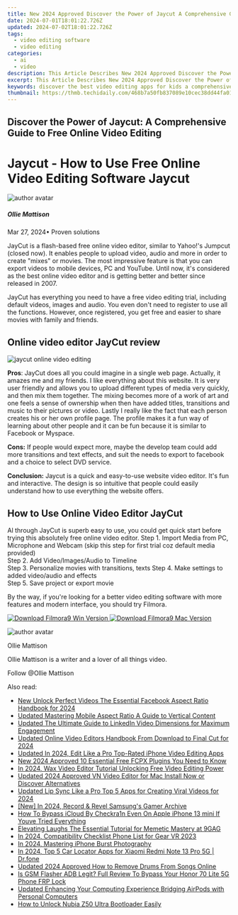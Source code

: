 ```yaml
---
title: New 2024 Approved Discover the Power of Jaycut A Comprehensive Guide to Free Online Video Editing
date: 2024-07-01T18:01:22.726Z
updated: 2024-07-02T18:01:22.726Z
tags: 
  - video editing software
  - video editing
categories: 
  - ai
  - video
description: This Article Describes New 2024 Approved Discover the Power of Jaycut A Comprehensive Guide to Free Online Video Editing
excerpt: This Article Describes New 2024 Approved Discover the Power of Jaycut A Comprehensive Guide to Free Online Video Editing
keywords: discover the best video editing apps for kids a comprehensive list,jaycut 2023 the ultimate guide to free online video editing software,editing like a pro a comprehensive online video guide,unleash your creativity a comprehensive guide to jaycut free video editing,the best free online video editors a comprehensive guide,the wax way a comprehensive guide to free video editing,discover the power of jaycut a comprehensive guide to free online video editing
thumbnail: https://thmb.techidaily.com/468b7a50fb837089e10cec38dd44fa01aaab4078b704b313fd2f69558ac117bb.png
---
```


## Discover the Power of Jaycut: A Comprehensive Guide to Free Online Video Editing

# Jaycut - How to Use Free Online Video Editing Software Jaycut

![author avatar](https://images.wondershare.com/filmora/article-images/ollie-mattison.jpg)

##### Ollie Mattison

 Mar 27, 2024• Proven solutions

JayCut is a flash-based free online video editor, similar to Yahoo!'s Jumpcut (closed now). It enables people to upload video, audio and more in order to create "mixes" or movies. The most impressive feature is that you can export videos to mobile devices, PC and YouTube. Until now, it's considered as the best online video editor and is getting better and better since released in 2007.

JayCut has everything you need to have a free video editing trial, including default videos, images and audio. You even don't need to register to use all the functions. However, once registered, you get free and easier to share movies with family and friends.

## Online video editor JayCut review

![jaycut online video editing](https://images.wondershare.com/topic/video-editing/jaycut.jpg)

**Pros**: JayCut does all you could imagine in a single web page. Actually, it amazes me and my friends. I like everything about this website. It is very user friendly and allows you to upload different types of media very quickly, and then mix them together. The mixing becomes more of a work of art and one feels a sense of ownership when then have added titles, transitions and music to their pictures or video. Lastly I really like the fact that each person creates his or her own profile page. The profile makes it a fun way of learning about other people and it can be fun because it is similar to Facebook or Myspace.

**Cons:** If people would expect more, maybe the develop team could add more transitions and text effects, and suit the needs to export to facebook and a choice to select DVD service.

**Conclusion:** Jaycut is a quick and easy-to-use website video editor. It's fun and interactive. The design is so intuitive that people could easily understand how to use everything the website offers.

## How to Use Online Video Editor JayCut

Al through JayCut is superb easy to use, you could get quick start before trying this absolutely free online video editor.
Step 1\. Import Media from PC, Microphone and Webcam (skip this step for first trial coz default media provided)  
Step 2\. Add Video/Images/Audio to Timeline  
Step 3\. Personalize movies with transitions, texts
Step 4\. Make settings to added video/audio and effects  
Step 5\. Save project or export movie

By the way, if you're looking for a better video editing software with more features and modern interface, you should try Filmora.

[![Download Filmora9 Win Version](https://images.wondershare.com/filmora/guide/download-btn-win.jpg) ](https://tools.techidaily.com/wondershare/filmora/download/) [![Download Filmora9 Mac Version](https://images.wondershare.com/filmora/guide/download-btn-mac.jpg) ](https://tools.techidaily.com/wondershare/filmora/download/)

![author avatar](https://images.wondershare.com/filmora/article-images/ollie-mattison.jpg)

Ollie Mattison

Ollie Mattison is a writer and a lover of all things video.

Follow @Ollie Mattison

<span class="atpl-alsoreadstyle">Also read:</span>
<div><ul>
<li><a href="https://smart-video-editing.techidaily.com/new-unlock-perfect-videos-the-essential-facebook-aspect-ratio-handbook-for-2024/"><u>New Unlock Perfect Videos The Essential Facebook Aspect Ratio Handbook for 2024</u></a></li>
<li><a href="https://smart-video-editing.techidaily.com/updated-mastering-mobile-aspect-ratio-a-guide-to-vertical-content/"><u>Updated Mastering Mobile Aspect Ratio A Guide to Vertical Content</u></a></li>
<li><a href="https://smart-video-editing.techidaily.com/updated-the-ultimate-guide-to-linkedin-video-dimensions-for-maximum-engagement/"><u>Updated The Ultimate Guide to LinkedIn Video Dimensions for Maximum Engagement</u></a></li>
<li><a href="https://smart-video-editing.techidaily.com/updated-online-video-editors-handbook-from-download-to-final-cut-for-2024/"><u>Updated Online Video Editors Handbook From Download to Final Cut for 2024</u></a></li>
<li><a href="https://smart-video-editing.techidaily.com/updated-in-2024-edit-like-a-pro-top-rated-iphone-video-editing-apps/"><u>Updated In 2024, Edit Like a Pro Top-Rated iPhone Video Editing Apps</u></a></li>
<li><a href="https://smart-video-editing.techidaily.com/new-2024-approved-10-essential-free-fcpx-plugins-you-need-to-know/"><u>New 2024 Approved 10 Essential Free FCPX Plugins You Need to Know</u></a></li>
<li><a href="https://smart-video-editing.techidaily.com/in-2024-wax-video-editor-tutorial-unlocking-free-video-editing-power/"><u>In 2024, Wax Video Editor Tutorial Unlocking Free Video Editing Power</u></a></li>
<li><a href="https://smart-video-editing.techidaily.com/updated-2024-approved-vn-video-editor-for-mac-install-now-or-discover-alternatives/"><u>Updated 2024 Approved VN Video Editor for Mac Install Now or Discover Alternatives</u></a></li>
<li><a href="https://smart-video-editing.techidaily.com/updated-lip-sync-like-a-pro-top-5-apps-for-creating-viral-videos-for-2024/"><u>Updated Lip Sync Like a Pro Top 5 Apps for Creating Viral Videos for 2024</u></a></li>
<li><a href="https://on-screen-recording.techidaily.com/new-in-2024-record-and-revel-samsungs-gamer-archive/"><u>[New] In 2024, Record & Revel  Samsung's Gamer Archive</u></a></li>
<li><a href="https://activate-lock.techidaily.com/how-to-bypass-icloud-by-checkra1n-even-on-apple-iphone-13-mini-if-youve-tried-everything-by-drfone-ios/"><u>How To Bypass iCloud By Checkra1n Even On Apple iPhone 13 mini If Youve Tried Everything</u></a></li>
<li><a href="https://extra-lessons.techidaily.com/elevating-laughs-the-essential-tutorial-for-memetic-mastery-at-9gag/"><u>Elevating Laughs  The Essential Tutorial for Memetic Mastery at 9GAG</u></a></li>
<li><a href="https://extra-information.techidaily.com/in-2024-compatibility-checklist-phone-list-for-gear-vr-2023/"><u>In 2024, Compatibility Checklist  Phone List for Gear VR 2023</u></a></li>
<li><a href="https://extra-support.techidaily.com/in-2024-mastering-iphone-burst-photography/"><u>In 2024, Mastering iPhone Burst Photography</u></a></li>
<li><a href="https://android-location-track.techidaily.com/in-2024-top-5-car-locator-apps-for-xiaomi-redmi-note-13-pro-5g-drfone-by-drfone-virtual-android/"><u>In 2024, Top 5 Car Locator Apps for Xiaomi Redmi Note 13 Pro 5G | Dr.fone</u></a></li>
<li><a href="https://voice-adjusting.techidaily.com/updated-2024-approved-how-to-remove-drums-from-songs-online/"><u>Updated 2024 Approved How to Remove Drums From Songs Online</u></a></li>
<li><a href="https://bypass-frp.techidaily.com/is-gsm-flasher-adb-legit-full-review-to-bypass-your-honor-70-lite-5g-phone-frp-lock-by-drfone-android/"><u>Is GSM Flasher ADB Legit? Full Review To Bypass Your Honor 70 Lite 5G Phone FRP Lock</u></a></li>
<li><a href="https://sound-tweaking.techidaily.com/updated-enhancing-your-computing-experience-bridging-airpods-with-personal-computers/"><u>Updated Enhancing Your Computing Experience Bridging AirPods with Personal Computers</u></a></li>
<li><a href="https://easy-unlock-android.techidaily.com/how-to-unlock-nubia-z50-ultra-bootloader-easily-by-drfone-android/"><u>How to Unlock Nubia Z50 Ultra Bootloader Easily</u></a></li>
</ul></div>

<ins class="adsbygoogle"
      style="display:block"
      data-ad-client="ca-pub-7571918770474297"
      data-ad-slot="8358498916"
      data-ad-format="auto"
      data-full-width-responsive="true"></ins>